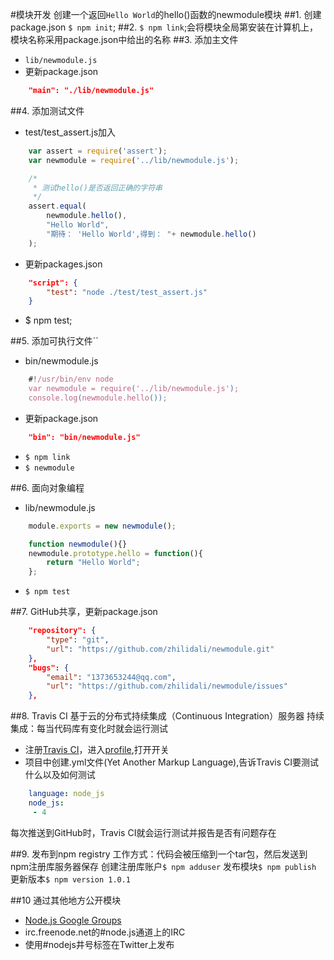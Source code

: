#模块开发
创建一个返回`Hello World`的hello()函数的newmodule模块
##1. 创建package.json `$ npm init`;
##2. `$ npm link`;会将模块全局第安装在计算机上，模块名称采用package.json中给出的名称
##3. 添加主文件
* `lib/newmodule.js`
* 更新package.json

```json
	"main": "./lib/newmodule.js"
```

##4. 添加测试文件
* test/test_assert.js加入

```javascript
	var assert = require('assert');
	var newmodule = require('../lib/newmodule.js');

	/*
	 * 测试hello()是否返回正确的字符串
	 */
	assert.equal(
		newmodule.hello(),
		"Hello World",
		"期待： 'Hello World',得到： "+ newmodule.hello()
	);
```
* 更新packages.json

```json
	"script": {
		"test": "node ./test/test_assert.js"
	}
```
* $ npm test;

##5. 添加可执行文件``
* bin/newmodule.js

```javascript
	#!/usr/bin/env node
	var newmodule = require('../lib/newmodule.js');
	console.log(newmodule.hello());
```
* 更新package.json

```json
	"bin": "bin/newmodule.js"
```

* `$ npm link`
* `$ newmodule`

##6. 面向对象编程
* lib/newmodule.js

```javascript
	module.exports = new newmodule();

	function newmodule(){}
	newmodule.prototype.hello = function(){
		return "Hello World";
	};
```

* `$ npm test`

##7. GitHub共享，更新package.json
```json
	"repository": {
		"type": "git",
		"url": "https://github.com/zhilidali/newmodule.git"
	},
	"bugs": {
		"email": "1373653244@qq.com",
		"url": "https://github.com/zhilidali/newmodule/issues"
	},
```
##8. Travis CI 基于云的分布式持续集成（Continuous Integration）服务器
持续集成：每当代码库有变化时就会运行测试
* 注册[Travis CI](http://travis-ci.org)，进入[profile](https://travis-ci.org/profile/zhilidali),打开开关
* 项目中创建.yml文件(Yet Another Markup Language),告诉Travis CI要测试什么以及如何测试

```yml
	language: node_js
	node_js:
	 - 4
```
每次推送到GitHub时，Travis CI就会运行测试并报告是否有问题存在

##9. 发布到npm registry
工作方式：代码会被压缩到一个tar包，然后发送到npm注册库服务器保存
创建注册库账户`$ npm adduser`
发布模块`$ npm publish`
更新版本`$ npm version 1.0.1`

##10 通过其他地方公开模块
* [Node.js Google Groups](http://groups/google.com/group/nodejs)
* irc.freenode.net的#node.js通道上的IRC
* 使用#nodejs井号标签在Twitter上发布


